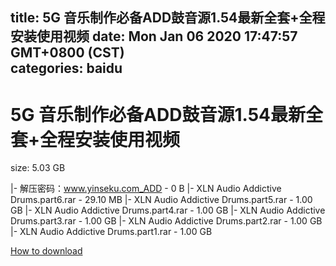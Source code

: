 
title: 5G 音乐制作必备ADD鼓音源1.54最新全套+全程安装使用视频
date: Mon Jan 06 2020 17:47:57 GMT+0800 (CST)    
categories: baidu
---

# 5G 音乐制作必备ADD鼓音源1.54最新全套+全程安装使用视频
size: 5.03 GB
 
 
|- 解压密码：www.yinseku.com_ADD - 0 B
|- XLN Audio Addictive Drums.part6.rar - 29.10 MB
|- XLN Audio Addictive Drums.part5.rar - 1.00 GB
|- XLN Audio Addictive Drums.part4.rar - 1.00 GB
|- XLN Audio Addictive Drums.part3.rar - 1.00 GB
|- XLN Audio Addictive Drums.part2.rar - 1.00 GB
|- XLN Audio Addictive Drums.part1.rar - 1.00 GB

[How to download](https://bpcam.bemobtrk.com/go/2ceec3aa-1ca2-46d6-b9ff-aaa5c184517c?jno=4417)